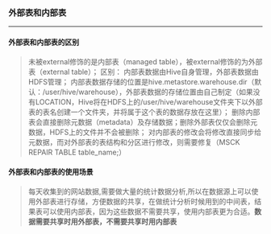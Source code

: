 ### 外部表和内部表

***

#### 外部表和内部表的区别

> 未被external修饰的是内部表（managed table），被external修饰的为外部表（external table）；
> 区别：
> 内部表数据由Hive自身管理，外部表数据由HDFS管理；
> 内部表数据存储的位置是hive.metastore.warehouse.dir（默认：/user/hive/warehouse），外部表数据的存储位置由自己制定（如果没有LOCATION，Hive将在HDFS上的/user/hive/warehouse文件夹下以外部表的表名创建一个文件夹，并将属于这个表的数据存放在这里）；
> 删除内部表会直接删除元数据（metadata）及存储数据；删除外部表仅仅会删除元数据，HDFS上的文件并不会被删除；
> 对内部表的修改会将修改直接同步给元数据，而对外部表的表结构和分区进行修改，则需要修复（MSCK REPAIR TABLE table_name;）



#### 外部表和内部表的使用场景

> 每天收集到的网站数据,需要做大量的统计数据分析,所以在数据源上可以使用外部表进行存储，方便数据的共享，在做统计分析时候用到的中间表，结果表可以使用内部表，因为这些数据不需要共享，使用内部表更为合适。**数据需要共享时用外部表，不需要共享时用内部表**